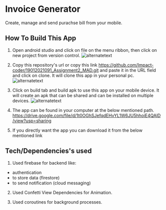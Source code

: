 
# Invoice Generator

Create, manage and send purachse bill from your mobile.

## How To Build This App

1. Open android studio and click on file on the menu ribbon, then click on new project from version control.
![alternatetext](https://firebasestorage.googleapis.com/v0/b/invoice-generator-7fdde.appspot.com/o/1.jpg?alt=media&token=599cec45-a375-4bd6-8ef6-32b10875c04b)

2. Copy this repository's url or copy this link https://github.com/Impact-coder/19012021091_Assignment2_MAD.git and paste it in the URL field and click on clone. It will clone this app in your personal pc.
![alternatetext](https://firebasestorage.googleapis.com/v0/b/invoice-generator-7fdde.appspot.com/o/2.jpg?alt=media&token=6eaffd58-fe8a-445e-a39b-fb8c81ba798d)

3. Click on build tab and build apk to use this app on your mobile device. It will create an apk that can be shared and can be installed on multiple devices.
![alternatetext](https://firebasestorage.googleapis.com/v0/b/invoice-generator-7fdde.appspot.com/o/3.jpg?alt=media&token=5a983529-2454-4fe1-9311-75dd1106513b)
     
4. The app can be found in your computer at the below mentioned path.
https://drive.google.com/file/d/1t0OGhSJefqdEHvYL1W6JU5hhoiE4QAlD/view?usp=sharing

5. If you directly want the app you can download it from the below mentioned link


## Tech/Dependencies's used


1. Used firebase for backend like:
- authentication
- to store data (firestore)
- to send notification (cloud messaging)

2. Used Confetti View Dependencies for Animation.

3. Used coroutines for background processes.
